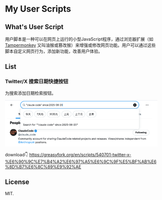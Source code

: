 # My User Scripts

## What's User Script

用户脚本是一种可以在网页上运行的小型JavaScript程序，通过浏览器扩展（如 [Tampermonkey](https://chromewebstore.google.com/detail/%E7%AF%A1%E6%94%B9%E7%8C%B4/dhdgffkkebhmkfjojejmpbldmpobfkfo) 又叫油猴或篡改猴）来增强或修改网页功能。用户可以通过这些脚本自定义网页行为，添加新功能，改善用户体验。

## List

### Twitter/X 搜索日期快捷按钮

为搜索添加日期检索按钮。

![screenshot-img](assets/tweet-search-btn.png)

download👇 
https://greasyfork.org/en/scripts/540701-twitter-x-%E6%90%9C%E7%B4%A2%E6%97%A5%E6%9C%9F%E5%BF%AB%E6%8D%B7%E6%8C%89%E9%92%AE


## License

MIT.
